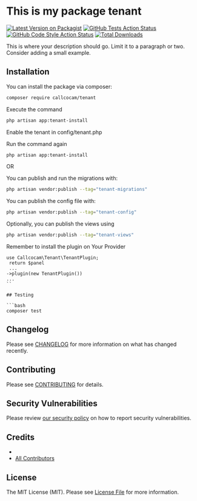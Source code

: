 # This is my package tenant

[![Latest Version on Packagist](https://img.shields.io/packagist/v/callcocam/tenant.svg?style=flat-square)](https://packagist.org/packages/callcocam/tenant)
[![GitHub Tests Action Status](https://img.shields.io/github/actions/workflow/status/callcocam/tenant/run-tests.yml?branch=main&label=tests&style=flat-square)](https://github.com/callcocam/tenant/actions?query=workflow%3Arun-tests+branch%3Amain)
[![GitHub Code Style Action Status](https://img.shields.io/github/actions/workflow/status/callcocam/tenant/fix-php-code-style-issues.yml?branch=main&label=code%20style&style=flat-square)](https://github.com/callcocam/tenant/actions?query=workflow%3A"Fix+PHP+code+style+issues"+branch%3Amain)
[![Total Downloads](https://img.shields.io/packagist/dt/callcocam/tenant.svg?style=flat-square)](https://packagist.org/packages/callcocam/tenant)



This is where your description should go. Limit it to a paragraph or two. Consider adding a small example.

## Installation

You can install the package via composer:

```bash
composer require callcocam/tenant
```
Execute the command

```bash
php artisan app:tenant-install
```
Enable the tenant in config/tenant.php

Run the command again

```bash
php artisan app:tenant-install
```

OR

You can publish and run the migrations with:

```bash
php artisan vendor:publish --tag="tenant-migrations" 
```

You can publish the config file with:

```bash
php artisan vendor:publish --tag="tenant-config"
```

Optionally, you can publish the views using

```bash
php artisan vendor:publish --tag="tenant-views"
```


Remember to install the plugin on Your Provider

```
use Callcocam\Tenant\TenantPlugin;
 return $panel
 ...
->plugin(new TenantPlugin())
...
``

## Testing

```bash
composer test
```

## Changelog

Please see [CHANGELOG](CHANGELOG.md) for more information on what has changed recently.

## Contributing

Please see [CONTRIBUTING](.github/CONTRIBUTING.md) for details.

## Security Vulnerabilities

Please review [our security policy](../../security/policy) on how to report security vulnerabilities.

## Credits

- [](https://github.com/callcocam)
- [All Contributors](../../contributors)

## License

The MIT License (MIT). Please see [License File](LICENSE.md) for more information.


